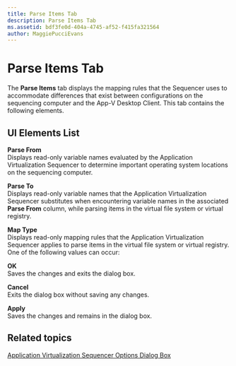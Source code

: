 ```yaml
---
title: Parse Items Tab
description: Parse Items Tab
ms.assetid: bdf3fe0d-404a-4745-af52-f415fa321564
author: MaggiePucciEvans
---
```


# Parse Items Tab


The **Parse Items** tab displays the mapping rules that the Sequencer uses to accommodate differences that exist between configurations on the sequencing computer and the App-V Desktop Client. This tab contains the following elements.

## UI Elements List


<a href="" id="parse-from"></a>**Parse From**  
Displays read-only variable names evaluated by the Application Virtualization Sequencer to determine important operating system locations on the sequencing computer.

<a href="" id="parse-to"></a>**Parse To**  
Displays read-only variable names that the Application Virtualization Sequencer substitutes when encountering variable names in the associated **Parse From** column, while parsing items in the virtual file system or virtual registry.

<a href="" id="map-type"></a>**Map Type**  
Displays read-only mapping rules that the Application Virtualization Sequencer applies to parse items in the virtual file system or virtual registry. One of the following values can occur:

<a href="" id="ok"></a>**OK**  
Saves the changes and exits the dialog box.

<a href="" id="cancel"></a>**Cancel**  
Exits the dialog box without saving any changes.

<a href="" id="apply"></a>**Apply**  
Saves the changes and remains in the dialog box.

## Related topics


[Application Virtualization Sequencer Options Dialog Box](application-virtualization-sequencer-options-dialog-box.md)

 

 





